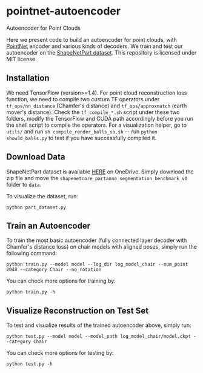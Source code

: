 # pointnet-autoencoder
Autoencoder for Point Clouds

Here we present code to build an autoencoder for point clouds, with <a href="https://github.com/charlesq34/pointnet">PointNet</a> encoder and various kinds of decoders. We train and test our autoencoder on the <a href="https://cs.stanford.edu/~ericyi/project_page/part_annotation/index.html" target="_blank">ShapeNetPart dataset</a>. This repository is licensed under MIT license.

## Installation
We need TensorFlow (version>=1.4). For point cloud reconstruction loss function, we need to compile two custum TF operators under `tf_ops/nn_distance` (Chamfer's distance) and `tf_ops/approxmatch` (earth mover's distance). Check the `tf_compile_*.sh` script under these two folders, modify the TensorFlow and CUDA path accordingly before you run the shell script to compile the operators. For a visualization helper, go to `utils/` and run `sh compile_render_balls_so.sh` -- run `python show3d_balls.py` to test if you have successfully compiled it.

## Download Data
ShapeNetPart dataset is available <a href="https://1drv.ms/u/s!ApbTjxa06z9CgRnwX_QiGwiCoWnt" target="_blank">HERE</a> on OneDrive. Simply download the zip file and move the `shapenetcore_partanno_segmentation_benchmark_v0` folder to `data`.

To visualize the dataset, run:

    python part_dataset.py

## Train an Autoencoder
To train the most basic autoencoder (fully connected layer decoder with Chamfer's distance loss) on chair models with aligned poses, simply run the following command:

    python train.py --model model --log_dir log_model_chair --num_point 2048 --category Chair --no_rotation

You can check more options for training by:

    python train.py -h

## Visualize Reconstruction on Test Set
To test and visualize results of the trained autoencoder above, simply run:

    python test.py --model model --model_path log_model_chair/model.ckpt --category Chair

You can check more options for testing by:
    
    python test.py -h
